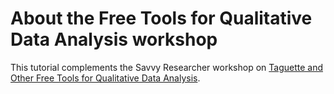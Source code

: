 # About the Free Tools for Qualitative Data Analysis workshop 

This tutorial complements the Savvy Researcher workshop on [Taguette and Other Free Tools for Qualitative Data Analysis]([url](https://guides.library.illinois.edu/qualitative/workshops/free)). 


